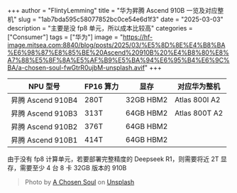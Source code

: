 +++
author = "FlintyLemming"
title = "华为昇腾 Ascend 910B 一览及对应整机"
slug = "1ab7bda595c58077852bc0ce54e6d1f3"
date = "2025-03-03"
description = "主要是没 fp8 单元，所以成本比较高"
categories = ["Consumer"]
tags = ["华为"]
image = "https://hf-image.mitsea.com:8840/blog/posts/2025/03/%E5%8D%8E%E4%B8%BA%E6%98%87%E8%85%BE%20Ascend%20910B%20%E4%B8%80%E8%A7%88%E5%8F%8A%E5%AF%B9%E5%BA%94%E6%95%B4%E6%9C%BA/a-chosen-soul-fwGtrR0ujbM-unsplash.avif"
+++

| NPU 型号 | FP16 算力 | 显存 | 对应华为整机 |
| --- | --- | --- | --- |
| 昇腾 Ascend 910B4 | 280T | 32GB HBM2 | Atlas 800I A2 |
| 昇腾 Ascend 910B3 | 313T | 64GB HBM2 | Atlas 800T A2 |
| 昇腾 Ascend 910B2 | 376T | 64GB HBM2 |  |
| 昇腾 Ascend 910B1 | 414T | 64GB HBM2 |  |

由于没有 fp8 计算单元，若要部署完整精度的 Deepseek R1，则需要将近 2T 显存，需要至少 4 台 8 卡 32GB 版本的 910B

> Photo by [A Chosen Soul](https://unsplash.com/@a_chosensoul?utm_content=creditCopyText&utm_medium=referral&utm_source=unsplash) on [Unsplash](https://unsplash.com/photos/a-computer-generated-image-of-a-womans-face-fwGtrR0ujbM?utm_content=creditCopyText&utm_medium=referral&utm_source=unsplash)
      